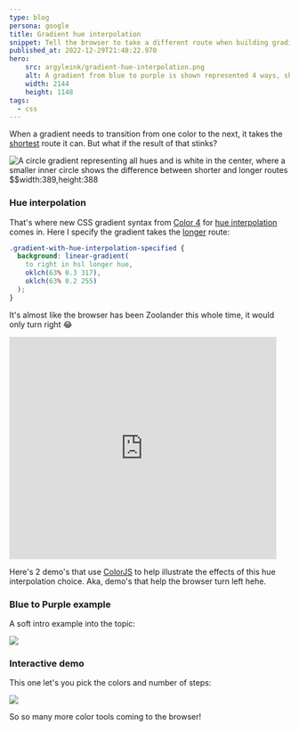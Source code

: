 ```yaml
---
type: blog
persona: google
title: Gradient hue interpolation
snippet: Tell the browser to take a different route when building gradient steps.
published_at: 2022-12-29T21:48:22.970
hero:
    src: argyleink/gradient-hue-interpolation.png
    alt: A gradient from blue to purple is shown represented 4 ways, shorter, longer, increasing and decreasing.
    width: 2144
    height: 1148
tags: 
  - css
---
```


When a gradient needs to transition from one color to the next, it takes the [shortest](https://www.w3.org/TR/css-color-4/#hue-shorter) route it can. But what if the result of that stinks?

![](argyleink/gradient-hue-distance.png "A circle gradient representing all hues and is white in the center, where a smaller inner circle shows the difference between shorter and longer routes $$width:389,height:388")

### Hue interpolation

That's where new CSS gradient syntax from [Color 4](https://www.w3.org/TR/css-color-4) for [hue interpolation](https://www.w3.org/TR/css-color-4/#hue-interpolation) comes in. Here I specify the gradient takes the [longer](https://www.w3.org/TR/css-color-4/#hue-longer) route:

```css
.gradient-with-hue-interpolation-specified {
  background: linear-gradient(
    to right in hsl longer hue, 
    oklch(63% 0.3 317), 
    oklch(63% 0.2 255)
  );
}
```

It's almost like the browser has been Zoolander this whole time, it would only turn right 😂

<iframe src="https://giphy.com/embed/12npFVlmZoXN4Y" width="480" height="399" frameBorder="0" class="giphy-embed" allowFullScreen></iframe>

Here's 2 demo's that use [ColorJS](https://colorjs.io/) to help illustrate the effects of this hue interpolation choice. Aka, demo's that help the browser turn left hehe.

### Blue to Purple example
A soft intro example into the topic:

![](https://codepen.io/argyleink/embed/preview/GRGPxEJ)

### Interactive demo
This one let's you pick the colors and number of steps:

![](https://codepen.io/argyleink/embed/preview/JjZajmb)

So so many more color tools coming to the browser!